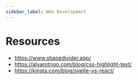 ```yaml
---
sidebar_label: Web Development
---
```


# Resources #

- https://www.shapedivider.app/
- https://alvarotrigo.com/blog/css-highlight-text/
- https://kinsta.com/blog/svelte-vs-react/